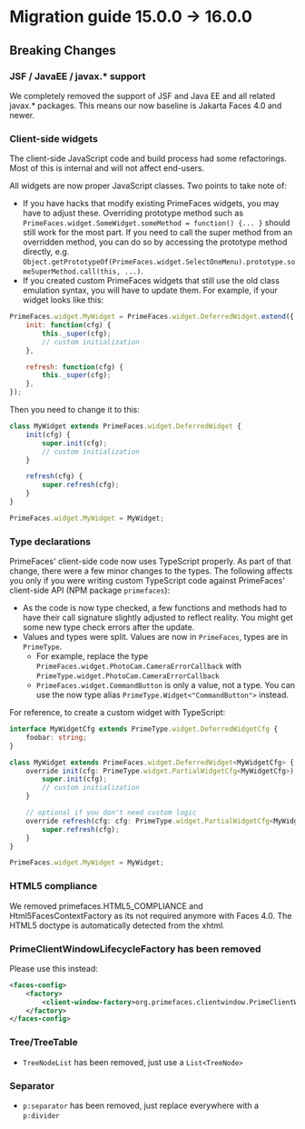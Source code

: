 # Migration guide 15.0.0 -> 16.0.0

## Breaking Changes

### JSF / JavaEE / javax.* support

We completely removed the support of JSF and Java EE and all related javax.* packages.
This means our now baseline is Jakarta Faces 4.0 and newer.

### Client-side widgets

The client-side JavaScript code and build process had some refactorings. Most of this is internal and
will not affect end-users.

All widgets are now proper JavaScript classes. Two points to take note of:

* If you have hacks that modify existing PrimeFaces widgets, you may have to adjust these.
  Overriding prototype method such as `PrimeFaces.widget.SomeWidget.someMethod = function() {... }`
  should still work for the most part. If you need to call the super method from an overridden
  method, you can do so by accessing the prototype method directly, e.g.
  `Object.getPrototypeOf(PrimeFaces.widget.SelectOneMenu).prototype.someSuperMethod.call(this, ...)`.
* If you created custom PrimeFaces widgets that still use the old class emulation syntax,
  you will have to update them. For example, if your widget looks like this:

```js
PrimeFaces.widget.MyWidget = PrimeFaces.widget.DeferredWidget.extend({
    init: function(cfg) {
        this._super(cfg);
        // custom initialization
    },

    refresh: function(cfg) {
        this._super(cfg);
    },
});
```

Then you need to change it to this:

```js
class MyWidget extends PrimeFaces.widget.DeferredWidget {
    init(cfg) {
        super.init(cfg);
        // custom initialization
    }

    refresh(cfg) {
        super.refresh(cfg);
    }
}

PrimeFaces.widget.MyWidget = MyWidget;
```

### Type declarations

PrimeFaces' client-side code now uses TypeScript properly. As part of that change,
there were a few minor changes to the types. The following affects you only if
you were writing custom TypeScript code against PrimeFaces' client-side API
(NPM package `primefaces`):

* As the code is now type checked, a few functions and methods had to have their
  call signature slightly adjusted to reflect reality. You might get some new
  type check errors after the update.
* Values and types were split. Values are now in `PrimeFaces`, types are in
  `PrimeType`. 
  * For example, replace the type `PrimeFaces.widget.PhotoCam.CameraErrorCallback`
    with `PrimeType.widget.PhotoCam.CameraErrorCallback`
  * `PrimeFaces.widget.CommandButton` is only a value, not a type. You can
    use the now type alias `PrimeType.Widget<"CommandButton">` instead.

For reference, to create a custom widget with TypeScript:

```ts
interface MyWidgetCfg extends PrimeType.widget.DeferredWidgetCfg {
    foobar: string;
}

class MyWidget extends PrimeFaces.widget.DeferredWidget<MyWidgetCfg> {
    override init(cfg: PrimeType.widget.PartialWidgetCfg<MyWidgetCfg>): void {
        super.init(cfg);
        // custom initialization
    }

    // optional if you don't need custom logic
    override refresh(cfg: cfg: PrimeType.widget.PartialWidgetCfg<MyWidgetCfg>): void {
        super.refresh(cfg);
    }
}

PrimeFaces.widget.MyWidget = MyWidget;
```

### HTML5 compliance

We removed primefaces.HTML5_COMPLIANCE and Html5FacesContextFactory as its not required anymore with Faces 4.0. The HTML5 doctype is automatically detected from the xhtml.

### PrimeClientWindowLifecycleFactory has been removed

Please use this instead:

```xml
<faces-config>
    <factory>
        <client-window-factory>org.primefaces.clientwindow.PrimeClientWindowFactory</client-window-factory>
    </factory>
</faces-config>
```

### Tree/TreeTable

* `TreeNodeList` has been removed, just use a `List<TreeNode>`

### Separator

* `p:separator` has been removed, just replace everywhere with a `p:divider`